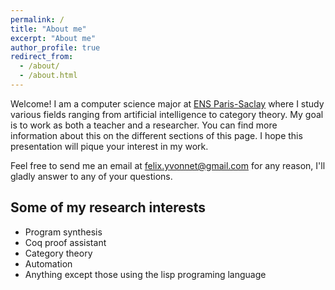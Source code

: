 ```yaml
---
permalink: /
title: "About me"
excerpt: "About me"
author_profile: true
redirect_from: 
  - /about/
  - /about.html
---
```


Welcome! I am a computer science major at [ENS Paris-Saclay](https://ens-paris-saclay.fr/en) where I study various fields ranging from artificial intelligence to category theory. My goal is to work as both a teacher and a researcher. You can find more information about this on the different sections of this page. I hope this presentation will pique your interest in my work.

Feel free to send me an email at [felix.yvonnet@gmail.com](mailto:felix.yvonnet@gmail.com) for any reason, I'll gladly answer to any of your questions.


Some of my research interests
------
- Program synthesis
- Coq proof assistant
- Category theory
- Automation
- Anything except those using the lisp programing language
